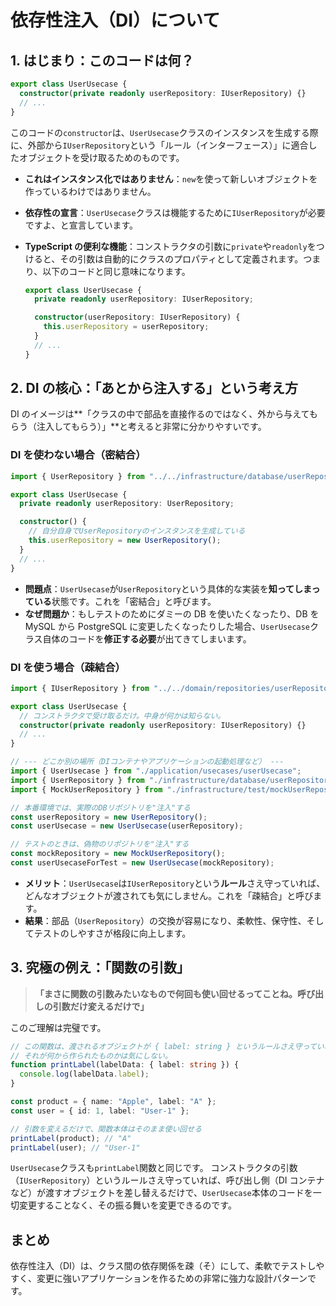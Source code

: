 # 依存性注入（DI）について

## 1. はじまり：このコードは何？

```typescript
export class UserUsecase {
  constructor(private readonly userRepository: IUserRepository) {}
  // ...
}
```

このコードの`constructor`は、`UserUsecase`クラスのインスタンスを生成する際に、外部から`IUserRepository`という「ルール（インターフェース）」に適合したオブジェクトを受け取るためのものです。

- **これはインスタンス化ではありません**：`new`を使って新しいオブジェクトを作っているわけではありません。
- **依存性の宣言**：`UserUsecase`クラスは機能するために`IUserRepository`が必要ですよ、と宣言しています。
- **TypeScript の便利な機能**：コンストラクタの引数に`private`や`readonly`をつけると、その引数は自動的にクラスのプロパティとして定義されます。つまり、以下のコードと同じ意味になります。

  ```typescript
  export class UserUsecase {
    private readonly userRepository: IUserRepository;

    constructor(userRepository: IUserRepository) {
      this.userRepository = userRepository;
    }
    // ...
  }
  ```

## 2. DI の核心：「あとから注入する」という考え方

DI のイメージは**「クラスの中で部品を直接作るのではなく、外から与えてもらう（注入してもらう）」**と考えると非常に分かりやすいです。

### DI を使わない場合（密結合）

```typescript
import { UserRepository } from "../../infrastructure/database/userRepository"; // ← 具体的な実装に依存

export class UserUsecase {
  private readonly userRepository: UserRepository;

  constructor() {
    // 自分自身でUserRepositoryのインスタンスを生成している
    this.userRepository = new UserRepository();
  }
  // ...
}
```

- **問題点**：`UserUsecase`が`UserRepository`という具体的な実装を**知ってしまっている**状態です。これを「密結合」と呼びます。
- **なぜ問題か**：もしテストのためにダミーの DB を使いたくなったり、DB を MySQL から PostgreSQL に変更したくなったりした場合、`UserUsecase`クラス自体のコードを**修正する必要**が出てきてしまいます。

### DI を使う場合（疎結合）

```typescript
import { IUserRepository } from "../../domain/repositories/userRepository"; // ← ルール(インターフェース)にのみ依存

export class UserUsecase {
  // コンストラクタで受け取るだけ。中身が何かは知らない。
  constructor(private readonly userRepository: IUserRepository) {}
  // ...
}

// --- どこか別の場所（DIコンテナやアプリケーションの起動処理など） ---
import { UserUsecase } from "./application/usecases/userUsecase";
import { UserRepository } from "./infrastructure/database/userRepository";
import { MockUserRepository } from "./infrastructure/test/mockUserRepository";

// 本番環境では、実際のDBリポジトリを"注入"する
const userRepository = new UserRepository();
const userUsecase = new UserUsecase(userRepository);

// テストのときは、偽物のリポジトリを"注入"する
const mockRepository = new MockUserRepository();
const userUsecaseForTest = new UserUsecase(mockRepository);
```

- **メリット**：`UserUsecase`は`IUserRepository`という**ルール**さえ守っていれば、どんなオブジェクトが渡されても気にしません。これを「疎結合」と呼びます。
- **結果**：部品（`UserRepository`）の交換が容易になり、柔軟性、保守性、そしてテストのしやすさが格段に向上します。

## 3. 究極の例え：「関数の引数」

> **「まさに関数の引数みたいなもので何回も使い回せるってことね。呼び出しの引数だけ変えるだけで」**

このご理解は完璧です。

```typescript
// この関数は、渡されるオブジェクトが { label: string } というルールさえ守っていれば
// それが何から作られたものかは気にしない。
function printLabel(labelData: { label: string }) {
  console.log(labelData.label);
}

const product = { name: "Apple", label: "A" };
const user = { id: 1, label: "User-1" };

// 引数を変えるだけで、関数本体はそのまま使い回せる
printLabel(product); // "A"
printLabel(user); // "User-1"
```

`UserUsecase`クラスも`printLabel`関数と同じです。
コンストラクタの引数（`IUserRepository`）というルールさえ守っていれば、呼び出し側（DI コンテナなど）が渡すオブジェクトを差し替えるだけで、`UserUsecase`本体のコードを一切変更することなく、その振る舞いを変更できるのです。

## まとめ

依存性注入（DI）は、クラス間の依存関係を疎（そ）にして、柔軟でテストしやすく、変更に強いアプリケーションを作るための非常に強力な設計パターンです。
